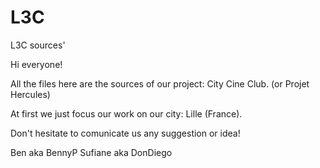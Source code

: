 # L3C
L3C sources'


Hi everyone! 

All the files here are the sources of our project: City Cine Club. (or Projet Hercules)

At first we just focus our work on our city: Lille (France).

Don't hesitate to comunicate us any suggestion or idea! 

Ben aka BennyP
Sufiane aka DonDiego
